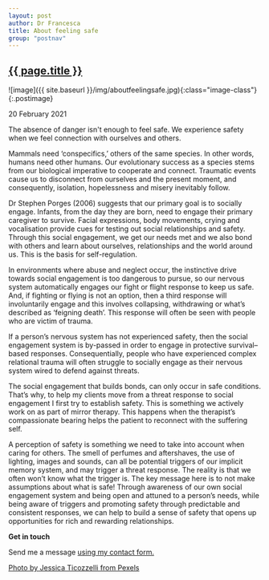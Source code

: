 ```yaml
---
layout: post
author: Dr Francesca
title: About feeling safe
group: "postnav"
---
```

 
 <h2 class="postheader"><a href="{{ site.baseurl }}{{ page.url }}">{{ page.title }}</a></h2>


![image]({{ site.baseurl }}/img/aboutfeelingsafe.jpg){:class="image-class"}{:.postimage}

<p class="blogdate">20 February 2021</p>

The absence of danger isn't enough to feel safe. We experience safety when we feel connection with ourselves and others.

Mammals need ‘conspecifics,’ others of the same species. In other words,  humans need other humans. Our evolutionary success as a species stems from our biological imperative to cooperate and connect. Traumatic events cause us to disconnect from ourselves and the present moment, and consequently, isolation, hopelessness and misery inevitably follow.

Dr Stephen Porges (2006) suggests that our primary goal is to socially engage. Infants, from the day they are born, need to engage their primary caregiver to survive. Facial expressions, body movements, crying and vocalisation provide cues for testing out social relationships and safety. Through this social engagement, we get our needs met and we also bond with others and learn about ourselves, relationships and the world around us.  This is the basis for self-regulation.

In environments where abuse and neglect occur, the instinctive drive towards social engagement is too dangerous to pursue, so our nervous system automatically engages our fight or flight response to keep us safe. And, if fighting or flying is not an option, then a third response will involuntarily engage and this involves collapsing, withdrawing or what’s described as ‘feigning death’. This response will often be seen with people who are victim of trauma.

If a person’s nervous system has not experienced safety, then the social engagement system is by-passed in order to engage in protective survival–based responses.  Consequentially, people who have experienced complex relational trauma will often struggle to socially engage as their nervous system wired to defend against threats. 

The social engagement that builds bonds, can only occur in safe conditions. That’s why, to help my clients move from a threat response to social engagement I first try to establish safety. This is something we actively work on as part of mirror therapy. This happens when the therapist’s compassionate bearing helps the patient to reconnect with the suffering self.

A perception of safety is something we need to take into account when caring for others. The smell of perfumes and aftershaves, the use of lighting, images and sounds, can all be potential triggers of our implicit memory system, and may trigger a threat response. The reality is that we often won’t know what the trigger is. The key message here is to not make assumptions about what is safe! Through awareness of our own social engagement system and being open and attuned to a person’s needs, while being aware of triggers and promoting safety through predictable and consistent responses, we can help to build a sense of safety that opens up opportunities for rich and rewarding relationships.  


<strong>Get in touch</strong>

Send me a message <a href="https://drfrancesca.co.uk/contact">using my contact form.</a>


<a href="https://www.pexels.com/photo/young-asian-female-looking-at-reflection-4333559/">Photo by Jessica Ticozzelli from Pexels</a>




